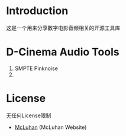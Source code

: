 # Introduction

这是一个用来分享数字电影音频相关的开源工具库

# D-Cinema Audio Tools

1. SMPTE Pinknoise
2. 

# License

无任何License限制

* [McLuhan](https://mcluhan.tech/document/) (McLuhan Website)

